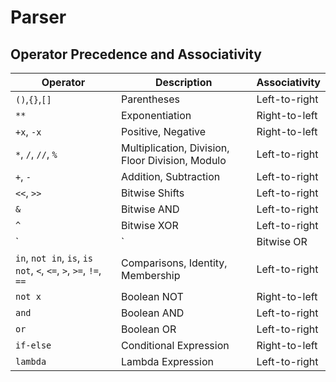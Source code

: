 # Parser

## Operator Precedence and Associativity 
| Operator | Description | Associativity |
| --- | --- | --- |
| `()`,`{}`,`[]`  | Parentheses | Left-to-right |
| `**` | Exponentiation | Right-to-left |
| `+x`, `-x` | Positive, Negative | Right-to-left |
| `*`, `/`, `//`, `%` | Multiplication, Division, Floor Division, Modulo | Left-to-right |
| `+`, `-` | Addition, Subtraction | Left-to-right |
| `<<`, `>>` | Bitwise Shifts | Left-to-right |
| `&` | Bitwise AND | Left-to-right |
| `^` | Bitwise XOR | Left-to-right |
| `|` | Bitwise OR | Left-to-right |
| `in`, `not in`, `is`, `is not`, `<`, `<=`, `>`, `>=`, `!=`, `==` | Comparisons, Identity, Membership | Left-to-right |
| `not x` | Boolean NOT | Right-to-left |
| `and` | Boolean AND | Left-to-right |
| `or` | Boolean OR | Left-to-right |
| `if-else` | Conditional Expression | Right-to-left |
| `lambda` | Lambda Expression | Left-to-right |
